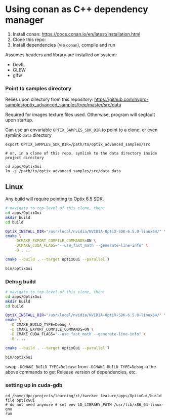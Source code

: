 Using conan as C++ dependency manager
=====================================

1.	Install conan: https://docs.conan.io/en/latest/installation.html
2.	Clone this repo:
3.	Install dependencies (via `conan`), compile and run

Assumes headers and library are installed on system:

-	DevIL
-	GLEW
-	glfw

### Point to samples directory

Relies upon directory from this repository: https://github.com/nvpro-samples/optix_advanced_samples/tree/master/src/data

Required for images texture files used. Otherwise, program will segfault upon startup.

Can use an envariable `OPTIX_SAMPLES_SDK_DIR` to point to a clone, or even symlink `data` directory

```shell
export OPTIX_SAMPLES_SDK_DIR=/path/to/optix_advanced_samples/src

# or, in a clone of this repo, symlink to the data directory inside project directory

cd apps/OptixGui
ln -s /path/to/optix_advanced_samples/src/data data
```

Linux
-----

Any build will require pointing to Optix 6.5 SDK.

```bash
# navigate to top-level of this clone, then:
cd apps/OptixGui
mkdir build
cd build

OptiX_INSTALL_DIR="/usr/local/nvidia/NVIDIA-OptiX-SDK-6.5.0-linux64/" \
cmake \
    -DCMAKE_EXPORT_COMPILE_COMMANDS=ON \
    -DCMAKE_CUDA_FLAGS="--use_fast_math --generate-line-info" \
    -B . ..

cmake --build . --target optixGui --parallel 7

bin/optixGui
```

### Debug build

```bash
# navigate to top-level of this clone, then:
cd apps/OptixGui
mkdir build
cd build

OptiX_INSTALL_DIR="/usr/local/nvidia/NVIDIA-OptiX-SDK-6.5.0-linux64/" \
cmake \
  -D CMAKE_BUILD_TYPE=Debug \
  -D CMAKE_EXPORT_COMPILE_COMMANDS=ON \
  -D CMAKE_CUDA_FLAGS="--use_fast_math --generate-line-info" \
  -B . ..

cmake --build . --target optixGui --parallel 7

bin/optixGui
```

swap `-DCMAKE_BUILD_TYPE=Release` from `-DCMAKE_BUILD_TYPE=Debug` in the above commands to get Release version of dependencies, etc.

### setting up in cuda-gdb

```shell
cd /home/dpc/projects/learning/rt/tweeker_feature/apps/OptixGui/build
file optixGui
# do not need anymore # set env LD_LIBRARY_PATH /usr/lib/x86_64-linux-gnu
run
```
